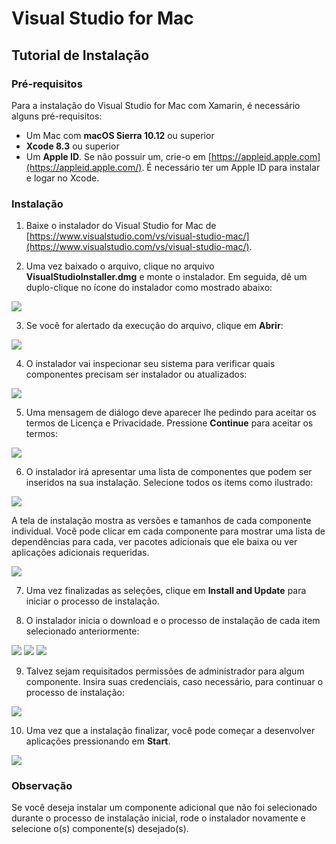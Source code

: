 # Visual Studio for Mac

## Tutorial de Instalação

### Pré-requisitos

Para a instalação do Visual Studio for Mac com Xamarin, é necessário alguns pré-requisitos:

- Um Mac com **macOS Sierra 10.12** ou superior
- **Xcode 8.3** ou superior
- Um **Apple ID**. Se não possuir um, crie-o em [https://appleid.apple.com](https://appleid.apple.com/). É necessário ter um Apple ID para instalar e logar no Xcode.

### Instalação

1. Baixe o instalador do Visual Studio for Mac de [https://www.visualstudio.com/vs/visual-studio-mac/](https://www.visualstudio.com/vs/visual-studio-mac/).

2. Uma vez baixado o arquivo, clique no arquivo **VisualStudioInstaller.dmg** e monte o instalador. Em seguida, dê um duplo-clique no ícone do instalador como mostrado abaixo:

<img src="./images/installer-image1.png">

3. Se você for alertado da execução do arquivo, clique em **Abrir**:

<img src="./images/installer-image2.png">

4. O instalador vai inspecionar seu sistema para verificar quais componentes precisam ser instalador ou atualizados:

<img src="./images/installer-image3.png">

5. Uma mensagem de diálogo deve aparecer lhe pedindo para aceitar os termos de Licença e Privacidade. Pressione **Continue** para aceitar os termos:

<img src="./images/installer-image4.png">

6. O instalador irá apresentar uma lista de componentes que podem ser inseridos na sua instalação. Selecione todos os items como ilustrado:

<img src="./images/installer-image5.png">

A tela de instalação mostra as versões e tamanhos de cada componente individual. Você pode clicar em cada componente para mostrar uma lista de dependências para cada, ver pacotes adicionais que ele baixa ou ver aplicações adicionais requeridas.

<img src="./images/installer-image6.png">

7. Uma vez finalizadas as seleções, clique em **Install and Update** para iniciar o processo de instalação.

8. O instalador inicia o download e o processo de instalação de cada item selecionado anteriormente:

<img src="./images/installer-image7.png">

<img src="./images/installer-image8.png">

<img src="./images/installer-image9.png">

9. Talvez sejam requisitados permissões de administrador para algum componente. Insira suas credenciais, caso necessário, para continuar o processo de instalação:

<img src="./images/installer-image10.png">

10. Uma vez que a instalação finalizar, você pode começar a desenvolver aplicações pressionando em **Start**.

<img src="./images/installer-image11.png">

### Observação

Se você deseja instalar um componente adicional que não foi selecionado durante o processo de instalação inicial, rode o instalador novamente e selecione o(s) componente(s) desejado(s).